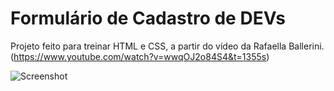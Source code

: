 # Formulário de Cadastro de DEVs
 Projeto feito para treinar HTML e CSS, a partir do vídeo da Rafaella Ballerini. (https://www.youtube.com/watch?v=wwqOJ2o84S4&t=1355s)
 
 ![Screenshot](https://github.com/juacg/cadastro-de-devs/assets/93205351/cdea4941-dc87-4dde-8b0a-08355e7acdc4)
